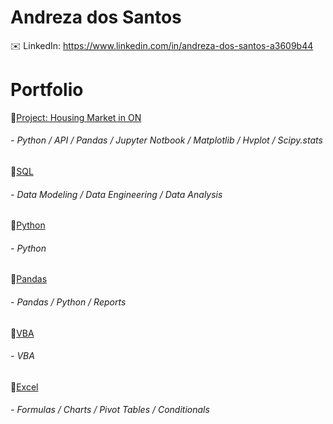 # Andreza dos Santos
:envelope: LinkedIn: https://www.linkedin.com/in/andreza-dos-santos-a3609b44

# Portfolio

:pushpin:[Project: Housing Market in ON](https://github.com/a-matos/project_1-team_12.git)
  ######  - Python / API / Pandas / Jupyter Notbook / Matplotlib / Hvplot / Scipy.stats
  
:pushpin:[SQL](https://github.com/a-matos/sql-challenge.git)
  ######   - Data Modeling / Data Engineering / Data Analysis
  
:pushpin:[Python](https://github.com/a-matos/python-challenge.git)
  ######   - Python
  
:pushpin:[Pandas](https://github.com/a-matos/pandas-challenge.git)
  ######   - Pandas / Python / Reports
  
:pushpin:[VBA](https://github.com/a-matos/VBA-challenge.git)
  ######   - VBA

:pushpin:[Excel](https://github.com/a-matos/excel-challenge.git)
  ######   - Formulas / Charts / Pivot Tables / Conditionals
  



  
  
  
  




